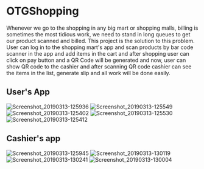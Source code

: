 # OTGShopping
Whenever we  go to the shopping in any big mart or shopping malls, billing is sometimes the most tidious work, we need to stand in long 
queues to get our product scanned and billed. This project is the solution to this problem.
User can log in to the shopping mart's app and scan products by bar code scanner in the app and add items in the cart and
after shopping user can click on pay button and a QR Code will be generated and now, user can show QR code to the cashier and
after scanning QR code cashier can see the items in the list, generate slip and all work will be done easily.

## User's App
![Screenshot_20190313-125936](https://user-images.githubusercontent.com/34384226/54261905-f6394180-4592-11e9-8aad-fb9aa7f7a197.png)
![Screenshot_20190313-125549](https://user-images.githubusercontent.com/34384226/54261904-f6394180-4592-11e9-839d-95c94f518c9f.png)
![Screenshot_20190313-125402](https://user-images.githubusercontent.com/34384226/54261912-f76a6e80-4592-11e9-8338-c6c648782c8c.png)
![Screenshot_20190313-125530](https://user-images.githubusercontent.com/34384226/54261917-f89b9b80-4592-11e9-848e-18c845e4fa30.png)
![Screenshot_20190313-125412](https://user-images.githubusercontent.com/34384226/54261915-f8030500-4592-11e9-829e-ceedba3591f9.png)

## Cashier's app
![Screenshot_20190313-125945](https://user-images.githubusercontent.com/34384226/54261906-f6d1d800-4592-11e9-98b5-e895bf09403c.png)
![Screenshot_20190313-130119](https://user-images.githubusercontent.com/34384226/54261908-f6d1d800-4592-11e9-935b-83446e91adb1.png)
![Screenshot_20190313-130241](https://user-images.githubusercontent.com/34384226/54261910-f76a6e80-4592-11e9-98ec-fec5c3c25bd0.png)
![Screenshot_20190313-130004](https://user-images.githubusercontent.com/34384226/54261907-f6d1d800-4592-11e9-864f-534bd80834c6.png)
